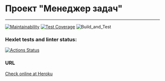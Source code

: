 # Проект "Менеджер задач"

---
[![Maintainability](https://api.codeclimate.com/v1/badges/3b390242e37d5646766d/maintainability)](https://codeclimate.com/github/sinist3rr/python-project-lvl3/maintainability)
[![Test Coverage](https://api.codeclimate.com/v1/badges/3b390242e37d5646766d/test_coverage)](https://codeclimate.com/github/sinist3rr/python-project-lvl3/test_coverage)
![Build_and_Test](https://github.com/sinist3rr/python-project-lvl3/workflows/build%20&%20test/badge.svg)

### Hexlet tests and linter status:
[![Actions Status](https://github.com/sinist3rr/python-project-lvl4/workflows/hexlet-check/badge.svg)](https://github.com/sinist3rr/python-project-lvl4/actions)

### URL

[Check online at Heroku](https://ancient-hollows-77564.herokuapp.com/)

